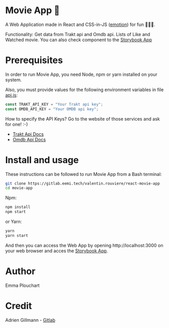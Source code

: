 # Movie App 🎥

A Web Application made in React and CSS-in-JS  ([emotion](https://github.com/emotion-js/emotion)) for fun 🍿🍿🍿.

Functionality: Get data from Trakt api and Omdb api. Lists of Like and Watched movie. You can also check component to the [Storybook App](https://github.com/storybooks/storybook)

# Prerequisites

In order to run Movie App, you need Node, npm or yarn installed on your system.

Also, you must provide values for the following environment variables in file [api.js](./src/helpers/api.js):

```javascript
const TRAKT_API_KEY = "Your Trakt api key";
const OMDB_API_KEY = "Your OMDB api key";
```

How to specify the API Keys? Go to the website of those services and ask for one! :-)

- [Trakt Api Docs](https://trakt.docs.apiary.io/#)
- [Omdb Api Docs](http://www.omdbapi.com/)

# Install and usage

These instructions can be followed to run Movie App from a Bash terminal:

``` bash
git clone https://gitlab.eemi.tech/valentin.rouviere/react-movie-app
cd movie-app
```

Npm:

```bash
npm install
npm start
```

or Yarn:

```bash
yarn
yarn start
```

And then you can access the Web App by opening http://localhost:3000 on your web browser and acces the [Storybook App](http://localhost:9009).

# Author

Emma Plouchart

# Credit

Adrien Gillmann - [Gitlab](https://gitlab.com/Agillmann/)